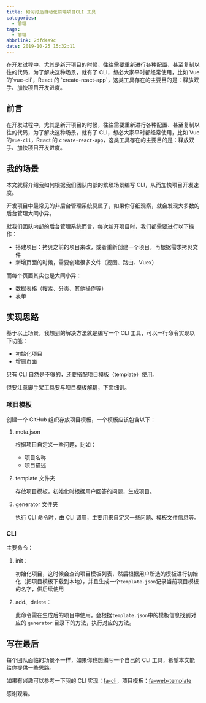 ```yaml
---
title: 如何打造自动化前端项目CLI 工具
categories:
  - 前端
tags:
  - 前端
abbrlink: 2dfd4a9c
date: 2019-10-25 15:32:11
---
```


<div class="excerpt">
    在开发过程中，尤其是新开项目的时候，往往需要重新进行各种配置、甚至复制以往的代码，为了解决这种场景，就有了 CLI，想必大家平时都经常使用，比如 Vue 的`vue-cli`，React 的 `create-react-app`，这类工具存在的主要目的是：释放双手、加快项目开发进度。
</div>

<!-- more -->

## 前言

在开发过程中，尤其是新开项目的时候，往往需要重新进行各种配置、甚至复制以往的代码，为了解决这种场景，就有了 CLI，想必大家平时都经常使用，比如 Vue 的`vue-cli`，React 的 `create-react-app`，这类工具存在的主要目的是：释放双手、加快项目开发进度。

## 我的场景

本文就将介绍我如何根据我们团队内部的繁琐场景编写 CLI，从而加快项目开发速度。

开发项目中最常见的非后台管理系统莫属了，如果你仔细观察，就会发现大多数的后台管理大同小异。

就我们团队内部的后台管理系统而言，每次新开项目时，我们都需要进行以下操作：

- 搭建项目：拷贝之前的项目来改，或者重新创建一个项目，再根据需求拷贝文件
- 新增页面的时候，需要创建很多文件（视图、路由、Vuex）

而每个页面其实也是大同小异：

- 数据表格（搜索、分页、其他操作等）
- 表单

## 实现思路

基于以上场景，我想到的解决方法就是编写一个 CLI 工具，可以一行命令实现以下功能：

- 初始化项目
- 增删页面

只有 CLI 自然是不够的，还要搭配项目模板（template）使用。

但要注意脚手架工具要与项目模板解耦，下面细讲。

### 项目模板

创建一个 GitHub 组织存放项目模板，一个模板应该包含以下：

1. meta.json

   根据项目自定义一些问题，比如：

   - 项目名称
   - 项目描述

2. template 文件夹

   存放项目模板，初始化时根据用户回答的问题，生成项目。

3. generator 文件夹

   执行 CLI 命令时，由 CLI 调用，主要用来自定义一些问题、模板文件信息等。

### CLI

主要命令：

1. init：

   初始化项目，这时候会查询项目模板列表，然后根据用户所选的模板进行初始化（把项目模板下载到本地），并且生成一个`template.json`记录当前项目模板的名字，供后续使用

2. add、delete：

   此命令需在生成后的项目中使用，会根据`template.json`中的模板信息找到对应的 `generator` 目录下的方法，执行对应的方法。

## 写在最后

每个团队面临的场景不一样，如果你也想编写一个自己的 CLI 工具，希望本文能给你提供一些思路。

如果有兴趣可以参考一下我的 CLI 实现：[fa-cli](https://github.com/gd4Ark/fa-cli)，项目模板：[fa-web-template](https://github.com/fa-web-template/vue-admin)

感谢观看。

